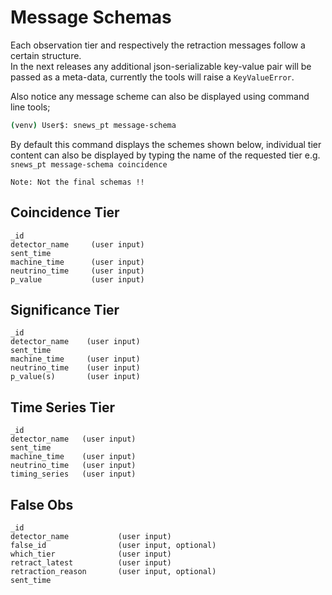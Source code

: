 
# Message Schemas

Each observation tier and respectively the retraction messages follow a certain structure. <br>
In the next releases any additional json-serializable key-value pair will be passed as a meta-data, currently 
the tools will raise a `KeyValueError`.

Also notice any message scheme can also be displayed using command line tools;
```bash
(venv) User$: snews_pt message-schema
```
By default this command displays the schemes shown below, individual tier content can also be displayed by typing the 
name of the requested tier e.g. `snews_pt message-schema coincidence` 

    Note: Not the final schemas !!

## Coincidence Tier

````
_id                 
detector_name     (user input)    
sent_time           
machine_time      (user input)    
neutrino_time     (user input)     
p_value           (user input)    
````

## Significance Tier

````
_id                 
detector_name    (user input)      
sent_time           
machine_time     (user input)        
neutrino_time    (user input)       
p_value(s)       (user input)    
````

## Time Series Tier

````
_id                
detector_name   (user input)      
sent_time           
machine_time    (user input)      
neutrino_time   (user input)     
timing_series   (user input)
````

## False Obs

````
_id
detector_name           (user input)          
false_id                (user input, optional)    
which_tier              (user input)    
retract_latest          (user input)    
retraction_reason       (user input, optional)  
sent_time           
````
